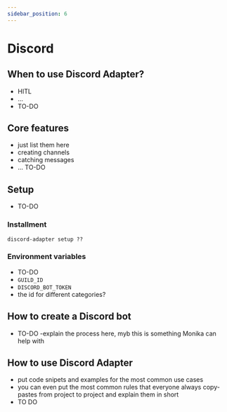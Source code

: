 ```yaml
---
sidebar_position: 6
---
```


# Discord

## When to use Discord Adapter?
- HITL
- ...
- TO-DO

## Core features

- just list them here
- creating channels
- catching messages
- ... TO-DO

## Setup
- TO-DO
### Installment
```shell
discord-adapter setup ??
```
### Environment variables
- TO-DO
- `GUILD_ID`
- `DISCORD_BOT_TOKEN`
-  the id for different categories?

## How to create a Discord bot
- TO-DO
-explain the process here, myb this is something Monika can help with

## How to use Discord Adapter
- put code snipets and examples for the most common use cases
- you can even put the most common rules that everyone always copy-pastes from project to project and explain them in short
- TO DO